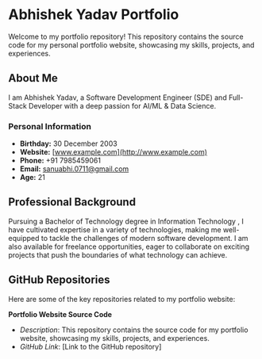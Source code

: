 # Abhishek Yadav Portfolio

Welcome to my portfolio repository! This repository contains the source code for my personal portfolio website, showcasing my skills, projects, and experiences.

## About Me

I am Abhishek Yadav, a Software Development Engineer (SDE) and Full-Stack Developer with a deep passion for AI/ML & Data Science.

### Personal Information
- **Birthday:** 30 December 2003
- **Website:** [www.example.com](http://www.example.com)
- **Phone:** +91 7985459061
- **Email:** sanuabhi.0711@gmail.com
- **Age:** 21

## Professional Background

Pursuing a Bachelor of Technology degree in Information Technology , I have cultivated expertise in a variety of technologies, making me well-equipped to tackle the challenges of modern software development. I am also available for freelance opportunities, eager to collaborate on exciting projects that push the boundaries of what technology can achieve.

## GitHub Repositories

Here are some of the key repositories related to my portfolio website:

**Portfolio Website Source Code**
   - *Description*: This repository contains the source code for my portfolio website, showcasing my skills, projects, and experiences.
   - *GitHub Link*: [Link to the GitHub repository]




